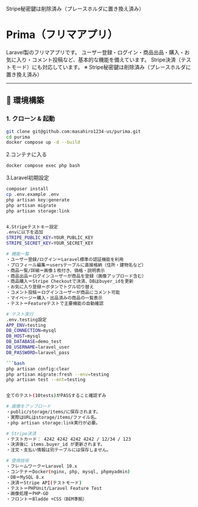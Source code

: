 Stripe秘密鍵は削除済み（プレースホルダに置き換え済み）

# Prima（フリマアプリ）

Laravel製のフリマアプリです。
ユーザー登録・ログイン・商品出品・購入・お気に入り・コメント投稿など、基本的な機能を備えています。
Stripe決済（テストモード）にも対応しています。
※ Stripe秘密鍵は削除済み（プレースホルダに置き換え済み）

---

## 🔧 環境構築

### 1. クローン & 起動
```bash
git clone git@github.com:masahiro1234-us/purima.git
cd purima
docker compose up -d --build
```

2.コンテナに入る
```bash
docker compose exec php bash
```

3.Laravel初期設定
```bash
composer install
cp .env.example .env
php artisan key:generate
php artisan migrate
php artisan storage:link


4.Stripeテストキー設定
.envに以下を追加
STRIPE_PUBLIC_KEY=YOUR_PUBLIC_KEY
STRIPE_SECRET_KEY=YOUR_SECRET_KEY

# 機能一覧
・ユーザー登録/ログイン＝Laravel標準の認証機能を利用
・プロフィール編集＝usersテーブルに直接格納（住所・建物名など）
・商品一覧/詳細＝画像１枚付き、価格・説明表示
・商品出品＝ログインユーザーが商品を登録（画像アップロード含む）
・商品購入＝Stripe Checkoutで決済、DBはbuyer_idを更新
・お気に入り登録＝ボタンでトグル切り替え
・コメント投稿＝ログインユーザーが商品にコメント可能
・マイページ＝購入・出品済みの商品の一覧表示
・テスト＝Featureテストで主要機能の自動確認

# テスト実行
.env.testing設定
APP_ENV=testing
DB_CONNECTION=mysql
DB_HOST=mysql
DB_DATABASE=demo_test
DB_USERNAME=laravel_user
DB_PASSWORD=laravel_pass

```bash
php artisan config:clear
php artisan migrate:fresh --env=testing
php artisan test --ent=testing


全てのテスト(10tests)がPASSすること確認ずみ

# 画像をアップロード
・public/storage/items/に保存されます。
・実際はURLはstorage/items/ファイル名。
・php artisan storage:link実行が必要。

# Stripe決済
・テストカード： 4242 4242 4242 4242 / 12/34 / 123
・決済後に items.buyer_id が更新されます。
・注文・支払い情報は別テーブルには保存しません。

# 使用技術
・フレームワーク＝Laravel 10.x
・コンテナ＝Docker(nginx, php, mysql, phpmyadmin)
・DB＝MySQL 8.x
・決済＝Stripe API(テストモード)
・テスト＝PHPUnit/Laravel Feature Test
・画像処理＝PHP-GD
・フロント＝Bladde +CSS（BEM準拠）